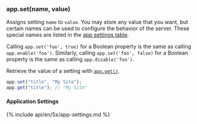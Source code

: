<h3 id='app.set'>app.set(name, value)</h3>

Assigns setting `name` to `value`. You may store any value that you want,
but certain names can be used to configure the behavior of the server. These
special names are listed in the [app settings table](#app.settings.table).

Calling `app.set('foo', true)` for a Boolean property is the same as calling
`app.enable('foo')`. Similarly, calling `app.set('foo', false)` for a Boolean
property is the same as calling `app.disable('foo')`.

Retrieve the value of a setting with [`app.get()`](#app.get).

```js
app.set("title", "My Site");
app.get("title"); // "My Site"
```

<h4 id='app.settings.table'>Application Settings</h4>

{% include api/en/5x/app-settings.md %}
